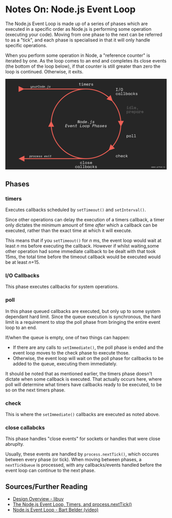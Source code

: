 # Notes On: Node.js Event Loop

The Node.js Event Loop is made up of a series of phases which are executed in a specific order as Node.js is performing some operation (executing your code). Moving from one phase to the next can be referred to as a "tick", and each phase is specialised in that it will only handle specific operations.

When you perform some operation in Node, a "reference counter" is iterated by one. As the loop comes to an end and completes its close events (the bottom of the loop below), if that counter is still greater than zero the loop is continued. Otherwise, it exits.

![node.js event loop diagram][nodejs_event_loop_diag]

## Phases

### timers

Executes callbacks scheduled by `setTimeout()` and `setInterval()`.

Since other operations can delay the execution of a timers callback, a timer only dictates the minimum amount of time *after* which a callback can be executed, rather than the exact time at which it will execute.

This means that if you `setTimeout()` for *n* ms, the event loop would wait at least *n* ms before executing the callback. However if whilst waiting,some other operation had some immediate callback to be dealt with that took 15ms, the total time before the timeout callback would be executed would be at least *n*+15.

### I/O Callbacks

This phase executes callbacks for system operations.

### poll

In this phase queued callbacks are executed, but only up to some system dependant hard limit. Since the queue execution is synchronous, the hard limit is a requirement to stop the poll phase from bringing the entire event loop to an end.

If/when the queue is empty, one of two things can happen:

- If there are any calls to `setImmediate()`, the poll phase is ended and the event loop moves to the check phase to execute those.
- Otherwise, the event loop will wait on the poll phase for callbacks to be added to the queue, executing them immediately.

It should be noted that as mentioned earlier, the timers phase doesn't dictate when some callback is executed. That actually occurs here, where poll will determine what timers have callbacks ready to be executed, to be so on the next timers phase.

### check

This is where the `setImmediate()` callbacks are executed as noted above.

### close callabcks

This phase handles "close events" for sockets or handles that were close abruplty.

Usually, these events are handled by `process.nextTick()`, which occures between every phase (or tick). When moving between phases, a `nextTickQueue` is processed, with any callbacks/events handled before the event loop can continue to the next phase.

## Sources/Further Reading

- [Design Overview - libuv](http://docs.libuv.org/en/v1.x/design.html)
- [The Node.js Event Loop, Timers, and process.nextTick()](https://nodejs.org/en/docs/guides/event-loop-timers-and-nexttick/)
- [Node.js Event Loop - Bart Belder (video)](https://www.youtube.com/watch?v=PNa9OMajw9w&t=525s)

[nodejs_event_loop_diag]: ../images/node_event_loop_phases.jpg "Node.js Event Loop"

